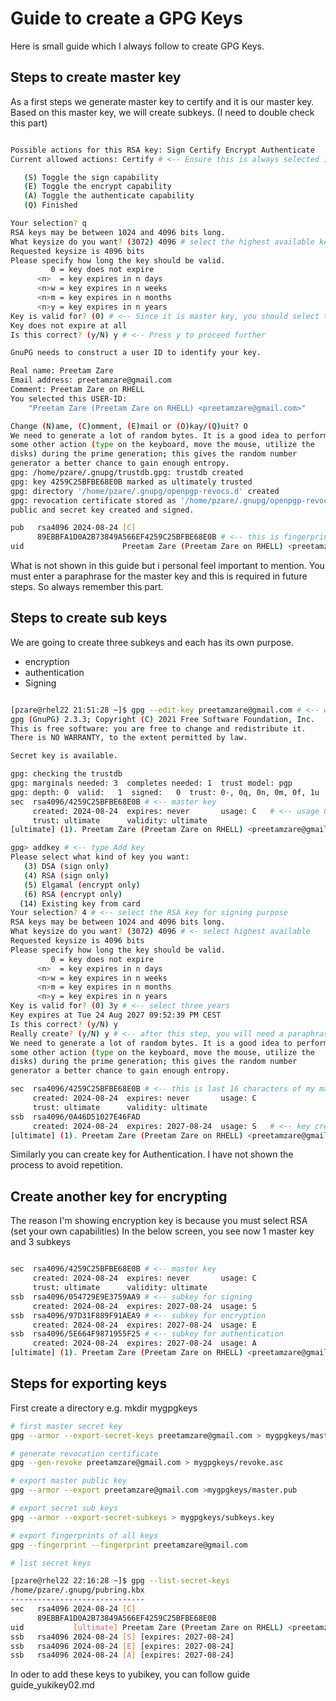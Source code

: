 # Guide to create a GPG Keys

Here is small guide which I always follow to create GPG Keys.


## Steps to create master key

As a first steps we generate master key to certify and it is our master key. Based on this master key, we will create subkeys. (I need to double check this part)

```bash

Possible actions for this RSA key: Sign Certify Encrypt Authenticate 
Current allowed actions: Certify # <-- Ensure this is always selected i.e. you need to toggle other options

   (S) Toggle the sign capability
   (E) Toggle the encrypt capability
   (A) Toggle the authenticate capability
   (Q) Finished

Your selection? q
RSA keys may be between 1024 and 4096 bits long.
What keysize do you want? (3072) 4096 # select the highest available key size
Requested keysize is 4096 bits
Please specify how long the key should be valid.
         0 = key does not expire
      <n>  = key expires in n days
      <n>w = key expires in n weeks
      <n>m = key expires in n months
      <n>y = key expires in n years
Key is valid for? (0) # <-- Since it is master key, you should select this non-expiring
Key does not expire at all
Is this correct? (y/N) y # <-- Press y to proceed further

GnuPG needs to construct a user ID to identify your key.

Real name: Preetam Zare
Email address: preetamzare@gmail.com
Comment: Preetam Zare on RHELL
You selected this USER-ID:
    "Preetam Zare (Preetam Zare on RHELL) <preetamzare@gmail.com>"

Change (N)ame, (C)omment, (E)mail or (O)kay/(Q)uit? O
We need to generate a lot of random bytes. It is a good idea to perform
some other action (type on the keyboard, move the mouse, utilize the
disks) during the prime generation; this gives the random number
generator a better chance to gain enough entropy.
gpg: /home/pzare/.gnupg/trustdb.gpg: trustdb created
gpg: key 4259C25BFBE68E0B marked as ultimately trusted
gpg: directory '/home/pzare/.gnupg/openpgp-revocs.d' created
gpg: revocation certificate stored as '/home/pzare/.gnupg/openpgp-revocs.d/89EBBFA1D0A2B73849A566EF4259C25BFBE68E0B.rev'
public and secret key created and signed.

pub   rsa4096 2024-08-24 [C]
      89EBBFA1D0A2B73849A566EF4259C25BFBE68E0B # <-- this is fingerprint 
uid                      Preetam Zare (Preetam Zare on RHELL) <preetamzare@gmail.com> #<-- this is your id

```
What is not shown in this guide but i personal feel important to mention. 
You must enter a paraphrase for the master key and this is required in future steps. 
So always remember this part.

## Steps to create sub keys

We are going to create three subkeys and each has its own purpose.

- encryption
- authentication
- Signing

```bash

[pzare@rhel22 21:51:28 ~]$ gpg --edit-key preetamzare@gmail.com # <-- we are using id of the primary key
gpg (GnuPG) 2.3.3; Copyright (C) 2021 Free Software Foundation, Inc.
This is free software: you are free to change and redistribute it.
There is NO WARRANTY, to the extent permitted by law.

Secret key is available.

gpg: checking the trustdb
gpg: marginals needed: 3  completes needed: 1  trust model: pgp
gpg: depth: 0  valid:   1  signed:   0  trust: 0-, 0q, 0n, 0m, 0f, 1u
sec  rsa4096/4259C25BFBE68E0B # <-- master key
     created: 2024-08-24  expires: never       usage: C   # <-- usage C which stands for certify
     trust: ultimate      validity: ultimate
[ultimate] (1). Preetam Zare (Preetam Zare on RHELL) <preetamzare@gmail.com>

gpg> addkey # <-- type Add key
Please select what kind of key you want:
   (3) DSA (sign only)
   (4) RSA (sign only)
   (5) Elgamal (encrypt only)
   (6) RSA (encrypt only)
  (14) Existing key from card
Your selection? 4 # <-- select the RSA key for signing purpose
RSA keys may be between 1024 and 4096 bits long.
What keysize do you want? (3072) 4096 # <- select highest available
Requested keysize is 4096 bits
Please specify how long the key should be valid.
         0 = key does not expire
      <n>  = key expires in n days
      <n>w = key expires in n weeks
      <n>m = key expires in n months
      <n>y = key expires in n years
Key is valid for? (0) 3y # <-- select three years
Key expires at Tue 24 Aug 2027 09:52:39 PM CEST
Is this correct? (y/N) y
Really create? (y/N) y # <-- after this step, you will need a paraphrase for the master key
We need to generate a lot of random bytes. It is a good idea to perform
some other action (type on the keyboard, move the mouse, utilize the
disks) during the prime generation; this gives the random number
generator a better chance to gain enough entropy.

sec  rsa4096/4259C25BFBE68E0B # <-- this is last 16 characters of my master key (which is same as above)
     created: 2024-08-24  expires: never       usage: C   
     trust: ultimate      validity: ultimate
ssb  rsa4096/0A46D51027E46FAD
     created: 2024-08-24  expires: 2027-08-24  usage: S   # <-- key created for the signing purpose>
[ultimate] (1). Preetam Zare (Preetam Zare on RHELL) <preetamzare@gmail.com>

```

Similarly you can create key for Authentication. I have not shown the process to avoid repetition.

## Create another key for encrypting
The reason I'm showing encryption key is because you must select RSA (set your own capabilities)
In the below screen, you see now 1 master key and 3 subkeys

```bash

sec  rsa4096/4259C25BFBE68E0B # <-- master key
     created: 2024-08-24  expires: never       usage: C   
     trust: ultimate      validity: ultimate
ssb  rsa4096/054729E9E3759AA9 # <-- subkey for signing
     created: 2024-08-24  expires: 2027-08-24  usage: S   
ssb  rsa4096/97D31F889F91AEA9 # <-- subkey for encryption
     created: 2024-08-24  expires: 2027-08-24  usage: E   
ssb  rsa4096/5E664F9871955F25 # <-- subkey for authentication
     created: 2024-08-24  expires: 2027-08-24  usage: A   
[ultimate] (1). Preetam Zare (Preetam Zare on RHELL) <preetamzare@gmail.com>

```

## Steps for exporting keys

First create a directory e.g. mkdir mygpgkeys

```bash
# first master secret key
gpg --armor --export-secret-keys preetamzare@gmail.com > mygpgkeys/master.key

# generate revocation certificate
gpg --gen-revoke preetamzare@gmail.com > mygpgkeys/revoke.asc

# export master public key
gpg --armor --export preetamzare@gmail.com >mygpgkeys/master.pub

# export secret sub keys
gpg --armor --export-secret-subkeys > mygpgkeys/subkeys.key

# export fingerprints of all keys
gpg --fingerprint --fingerprint preetamzare@gmail.com

# list secret keys

[pzare@rhel22 22:16:28 ~]$ gpg --list-secret-keys 
/home/pzare/.gnupg/pubring.kbx
------------------------------
sec   rsa4096 2024-08-24 [C]
      89EBBFA1D0A2B73849A566EF4259C25BFBE68E0B
uid           [ultimate] Preetam Zare (Preetam Zare on RHELL) <preetamzare@gmail.com>
ssb   rsa4096 2024-08-24 [S] [expires: 2027-08-24]
ssb   rsa4096 2024-08-24 [E] [expires: 2027-08-24]
ssb   rsa4096 2024-08-24 [A] [expires: 2027-08-24]

```

In oder to add these keys to yubikey, you can follow guide guide_yukikey02.md